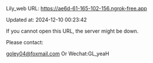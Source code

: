 Lily_web URL: https://ae6d-61-165-102-156.ngrok-free.app

Updated at: 2024-12-10 00:23:42

If you cannot open this URL, the server might be down.

Please contact: 

goley04@foxmail.com Or Wechat:GL_yeaH